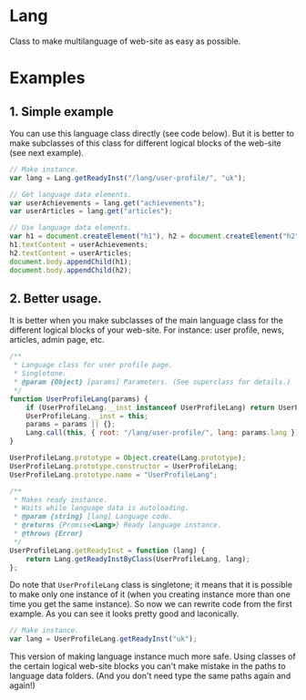 # Lang
Class to make multilanguage of web-site as easy as possible.

# Examples
## 1. Simple example
You can use this language class directly (see code below). But it is better to make subclasses of this class for different logical blocks of the web-site (see next example).

```javascript
// Make instance.
var lang = Lang.getReadyInst("/lang/user-profile/", "uk");

// Get language data elements.
var userAchievements = lang.get("achievements");
var userArticles = lang.get("articles");

// Use language data elements.
var h1 = document.createElement("h1"), h2 = document.createElement("h2");
h1.textContent = userAchievements;
h2.textContent = userArticles;
document.body.appendChild(h1);
document.body.appendChild(h2);
```

## 2. Better usage.
It is better when you make subclasses of the main language class for the different logical blocks of your web-site. For instance: user profile, news, articles, admin page, etc.
```javascript
/**
 * Language class for user profile page.
 * Singletone.
 * @param {Object} [params] Parameters. (See superclass for details.)
 */
function UserProfileLang(params) {
    if (UserProfileLang.__inst instanceof UserProfileLang) return UserProfileLang.__inst;
    UserProfileLang.__inst = this;
    params = params || {};
    Lang.call(this, { root: "/lang/user-profile/", lang: params.lang });
}

UserProfileLang.prototype = Object.create(Lang.prototype);
UserProfileLang.prototype.constructor = UserProfileLang;
UserProfileLang.prototype.name = "UserProfileLang";

/**
 * Makes ready instance.
 * Waits while language data is autoloading.
 * @param {string} [lang] Language code.
 * @returns {Promise<Lang>} Ready language instance.
 * @throws {Error}
 */
UserProfileLang.getReadyInst = function (lang) {
    return Lang.getReadyInstByClass(UserProfileLang, lang);
};
```

Do note that ``UserProfileLang`` class is singletone; it means that it is possible to make only one instance of it (when you creating instance more than one time you get the same instance).
So now we can rewrite code from the first example. As you can see it looks pretty good and laconically.

```javascript
// Make instance.
var lang = UserProfileLang.getReadyInst("uk");
```

This version of making language instance much more safe. Using classes of the certain logical web-site blocks you can't make mistake in the paths to language data folders. (And you don't need type the same paths again and again!)
